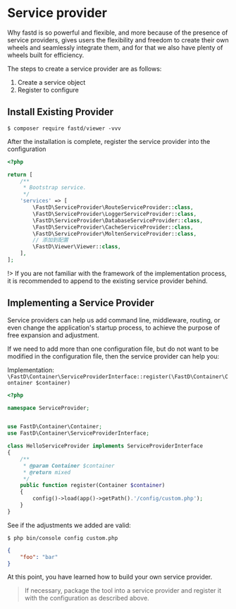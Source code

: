 # Service provider

Why fastd is so powerful and flexible, and more because of the presence of service providers, gives users the flexibility and freedom to create their own wheels and seamlessly integrate them, and for that we also have plenty of wheels built for efficiency.

The steps to create a service provider are as follows:

1. Create a service object
2. Register to configure

## Install Existing Provider

```shell
$ composer require fastd/viewer -vvv
```

After the installation is complete, register the service provider into the configuration

```php
<?php

return [
    /**
     * Bootstrap service.
     */
    'services' => [
        \FastD\ServiceProvider\RouteServiceProvider::class,
        \FastD\ServiceProvider\LoggerServiceProvider::class,
        \FastD\ServiceProvider\DatabaseServiceProvider::class,
        \FastD\ServiceProvider\CacheServiceProvider::class,
        \FastD\ServiceProvider\MoltenServiceProvider::class,
        // 添加到配置
        \FastD\Viewer\Viewer::class,
    ],
];
```

!> If you are not familiar with the framework of the implementation process, it is recommended to append to the existing service provider behind.

## Implementing a Service Provider

Service providers can help us add command line, middleware, routing, or even change the application's startup process, to achieve the purpose of free expansion and adjustment.

If we need to add more than one configuration file, but do not want to be modified in the configuration file, then the service provider can help you:

Implementation: `\FastD\Container\ServiceProviderInterface::register(\FastD\Container\Container $container)`

```php
<?php

namespace ServiceProvider;


use FastD\Container\Container;
use FastD\Container\ServiceProviderInterface;

class HelloServiceProvider implements ServiceProviderInterface
{
    /**
     * @param Container $container
     * @return mixed
     */
    public function register(Container $container)
    {
        config()->load(app()->getPath().'/config/custom.php');
    }
}
```

See if the adjustments we added are valid:

```shell
$ php bin/console config custom.php
```

```json
{
    "foo": "bar"
}
```

At this point, you have learned how to build your own service provider.

> If necessary, package the tool into a service provider and register it with the configuration as described above.